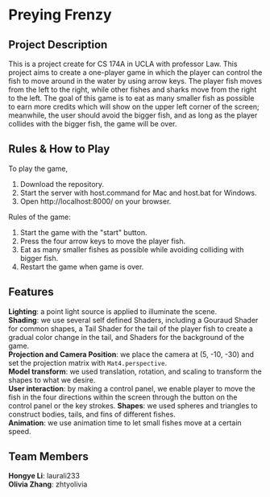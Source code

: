 # Preying Frenzy
## Project Description 
This is a project create for CS 174A in UCLA with professor Law. This project aims to create a one-player game in which the player can control the fish to move around in the water by using arrow keys. The player fish moves from the left to the right, while other fishes and sharks move from the right to the left. The goal of this game is to eat as many smaller fish as possible to earn more credits which will show on the upper left corner of the screen; meanwhile, the user should avoid the bigger fish, and as long as the player collides with the bigger fish, the game will be over. 

## Rules & How to Play 
To play the game, 

 1. Download the repository. 
 2. Start the server with host.command for Mac and host.bat for Windows. 
 3. Open http://localhost:8000/ on your browser. 

Rules of the game: 

 1. Start the game with the "start" button.  
 2. Press the four arrow keys to move the player fish.  
 3. Eat as many smaller fishes as possible while avoiding colliding with bigger fish.  
 4. Restart the game when game is over.

## Features 
**Lighting**: a point light source is applied to illuminate the scene. \
**Shading**: we use several self defined Shaders, including a Gouraud Shader for common shapes, a Tail Shader for the tail of the player fish to create a gradual color change in the tail, and Shaders for the background of the game. \
**Projection and Camera Position**: we place the camera at (5, -10, -30) and set the projection matrix with `Mat4.perspective`. \
**Model transform**: we used translation, rotation, and scaling to transform the shapes to what we desire. \
**User interaction**: by making a control panel, we enable player to move the fish in the four directions within the screen through the button on the control panel or the key strokes. 
**Shapes**: we used spheres and triangles to construct bodies, tails, and fins of different fishes. \
**Animation**: we use animation time to let small fishes move at a certain speed.

## Team Members  
**Hongye Li**: laurali233 \
**Olivia Zhang**: zhtyolivia